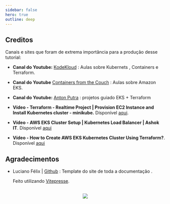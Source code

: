 ```yaml
---
sidebar: false
hero: true
outline: deep
---
```


<VPDocHero
    class="VPDocHero VPDocHero-minimum"
    name="Finalizando"
    text="Creditos e agradecimentos"
    image="./img/agradecimento.gif"
    :actions="[
        {
            theme: 'alt',
            text:'Clone o repositório',
            link:'https://github.com/leticiacb1/SIA/tree/main'
        },
    ]"
/>

## Creditos

Canais e sites que foram de extrema importância para a produção desse tutorial:

* **Canal do Youtube:** [KodeKloud](https://www.youtube.com/@KodeKloud) : Aulas sobre Kubernets , Containers e Terraform.

* **Canal do Youtube** [Containers from the Couch](https://www.youtube.com/@ContainersfromtheCouch) : Aulas sobre Amazon EKS.

* **Canal do Youtube:** [Anton Putra](https://www.youtube.com/@AntonPutra) : projetos guiado EKS + Terraform

* **Vídeo - Terraform - Realtime Project | Provision EC2 Instance and Install Kubernetes cluster - minikube.** Dísponível [aqui](https://www.youtube.com/watch?v=wTotX1GBpE4).

* **Vídeo - AWS EKS Cluster Setup | Kubernetes Load Balancer | Ashok IT**. Disponível [aqui](https://www.youtube.com/watch?v=z8qDyO8F3XQ)

* **Vídeo - How to Create AWS EKS Kubernetes Cluster Using Terraform?**. Disponível [aqui](https://www.youtube.com/watch?v=y1whCk4nDiA)

## Agradecimentos

* Luciano Félix | [Github](https://github.com/FelixLuciano) : Template do site de toda a documentação . 

    Feito utilizando [Vitepresse](https://vitepress.dev/guide/what-is-vitepress).


<br>

<div align="center">
<img src = "/img/fim.gif" />
</div>
